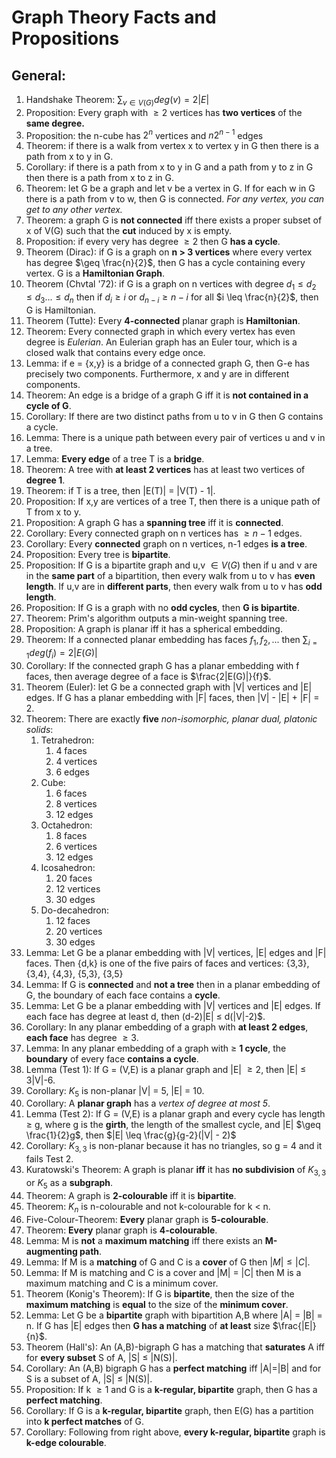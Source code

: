 # Graph Theory Facts and Propositions

## General:
1. Handshake Theorem: $\sum_{v \in V(G)} deg(v) = 2|E|$
2. Proposition: Every graph with $\geq 2$ vertices has **two vertices** of the **same degree.**
3. Proposition: the n-cube has $2^n$ vertices and $n2^{n-1}$ edges
4. Theorem: if there is a walk from vertex x to vertex y in G then there is a path from x to y in G.
5. Corollary: if there is a path from x to y in G and a path from y to z in G then there is a path from x to z in G.
6. Theorem: let G be a graph and let v be a vertex in G. If for each w in G there is a path from v to w,  then G is connected. *For any vertex, you can get to any other vertex.*
7. Theorem: a graph G is **not connected** iff there exists a proper subset of x of V(G) such that the **cut** induced by x is empty.
8. Proposition: if every very has degree $\geq 2$ then G **has a cycle**.
9. Theorem (Dirac): if G is a graph on **n > 3 vertices** where every vertex has degree $\geq \frac{n}{2}$, then G has a cycle containing every vertex. G is a **Hamiltonian Graph**.
10. Theorem (Chvtal '72): if G is a graph on n vertices with degree $d_1 \leq d_2 \leq d_3 ... \leq d_n$ then if $d_i \geq i$ or $d_{n-i} \geq n - i$ for all $i \leq \frac{n}{2}$, then G is Hamiltonian.
11. Theorem (Tutte): Every **4-connected** planar graph is **Hamiltonian**.
12. Theorem: Every connected graph in which every vertex has even degree is *Eulerian*. An Eulerian graph has an Euler tour, which is a closed walk that contains every edge once.
13. Lemma: if e = {x,y} is a bridge of a connected graph G, then G-e has precisely two components. Furthermore, x and y are in different components.
14. Theorem: An edge is a bridge of a graph G iff it is **not contained in a cycle of G**.
15. Corollary: If there are two distinct paths from u to v in G then G contains a cycle.
16. Lemma: There is a unique path between every pair of vertices u and v in a tree.
17. Lemma: **Every edge** of a tree T is a **bridge**.
18. Theorem: A tree with **at least 2 vertices** has at least two vertices of **degree 1**.
19. Theorem: if T is a tree, then |E(T)| = |V(T) - 1|.
20. Proposition: If x,y are vertices of a tree T, then there is a unique path of T from x to y.
21. Proposition: A graph G has a **spanning tree** iff it is **connected**.
22. Corollary: Every connected graph on n vertices has $\geq n-1$ edges.
23. Corollary: Every **connected** graph on n vertices, n-1 edges **is a tree**.
24. Proposition: Every tree is **bipartite**.
25. Proposition: If G is a bipartite graph and u,v $\in V(G)$ then if u and v are in the **same part** of a bipartition, then every walk from u to v has **even length**. If u,v are in **different parts**, then every walk from u to v has **odd length**.
24. Proposition: If G is a graph with no **odd cycles**, then **G is bipartite**.
25. Theorem: Prim's algorithm outputs a min-weight spanning tree.
26. Proposition: A graph is planar iff it has a spherical embedding.
27. Theorem: If a connected planar embedding has faces $f_1, f_2, ...$ then $\sum_{i=1} deg(f_i) = 2|E(G)|$
28. Corollary: If the connected graph G has a planar embedding with f faces, then average degree of a face is $\frac{2|E(G)|}{f}$.
29. Theorem (Euler): let G be a connected graph with |V| vertices and |E| edges. If G has a planar embedding with |F| faces, then |V| - |E| + |F| = 2.
30. Theorem: There are exactly **five** *non-isomorphic, planar dual, platonic solids*:
    1. Tetrahedron:
        1. 4 faces
        2. 4 vertices
        3. 6 edges
    2. Cube:
        1. 6 faces
        2. 8 vertices
        3. 12 edges
    3. Octahedron:
        1. 8 faces
        2. 6 vertices
        3. 12 edges
    4. Icosahedron:
        1. 20 faces
        2. 12 vertices
        3. 30 edges
    5. Do-decahedron:
        1. 12 faces
        2. 20 vertices
        3. 30 edges
31. Lemma: Let G be a planar embedding with |V| vertices, |E| edges and |F| faces. Then {d,k} is one of the five pairs of faces and vertices: {3,3}, {3,4}, {4,3}, {5,3}, {3,5}
32. Lemma: If G is **connected** and **not a tree** then in a planar embedding of G, the boundary of each face contains a **cycle**.
33. Lemma: Let G be a planar embedding with |V| vertices and |E| edges. If each face has degree at least d, then (d-2)|E| $\leq$ d(|V|-2)$.
34. Corollary: In any planar embedding of a graph with **at least 2 edges**, **each face** has degree $\geq 3$.
35. Lemma: In any planar embedding of a graph with $\geq$ **1 cycle**, the **boundary** of every face **contains a cycle**.
36. Lemma (Test 1): If G = (V,E) is a planar graph and |E| $\geq 2$, then |E| $\leq$ 3|V|-6.
37. Corollary: $K_5$ is non-planar |V| = 5, |E| = 10.
38. Corollary: A **planar graph** has a *vertex of degree at most 5*.
39. Lemma (Test 2): If G = (V,E) is a planar graph and every cycle has length $\geq$ g, where g is the **girth**, the length of the smallest cycle, and |E| $\geq \frac{1}{2}g$, then $|E| \leq \frac{g}{g-2}(|V| - 2)$
40. Corollary: $K_{3,3}$ is non-planar because it has no triangles, so g = 4 and it fails Test 2.
41. Kuratowski's Theorem: A graph is planar **iff** it has **no subdivision** of $K_{3,3}$ or $K_5$ as a **subgraph**.
42. Theorem: A graph is **2-colourable** iff it is **bipartite**.
43. Theorem: $K_n$ is n-colourable and not k-colourable for k < n.
44. Five-Colour-Theorem: **Every** planar graph is **5-colourable**.
45. Theorem: **Every** planar graph is **4-colourable**.
46. Lemma: M is **not** a **maximum matching** iff there exists an **M-augmenting path**.
47. Lemma: If M is a **matching** of G and C is a **cover** of G then $|M| \leq |C|$.
48. Lemma: If M is matching and C is a cover and |M| = |C| then M is a maximum matching and C is a minimum cover.
49. Theorem (Konig's Theorem): If G is **bipartite**, then the size of the **maximum matching** is **equal** to the size of the **minimum cover**.
50. Lemma: Let G be a **bipartite** graph with bipartition A,B where |A| = |B| = n. If G has |E| edges then **G has a matching** of **at least** size $\frac{|E|}{n}$.
51. Theorem (Hall's): An (A,B)-bigraph G has a matching that **saturates** A iff for **every subset** S of A, |S| $\leq$ |N(S)|.
52. Corollary: An (A,B) bigraph G has a **perfect matching** iff |A|=|B| and for S is a subset of A, |S| $\leq$ |N(S)|.
56. Proposition: If k $\geq 1$ and G is a **k-regular, bipartite** graph, then G has a **perfect matching**.
57. Corollary: If G is a **k-regular, bipartite** graph, then E(G) has a partition into **k perfect matches** of G.
58. Corollary: Following from right above, **every k-regular, bipartite** graph is **k-edge colourable**.

